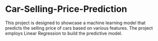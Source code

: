# Car-Selling-Price-Prediction
This project is designed to showcase a machine learning model that predicts the selling price of cars based on various features. The project employs Linear Regression to build the predictive model.
